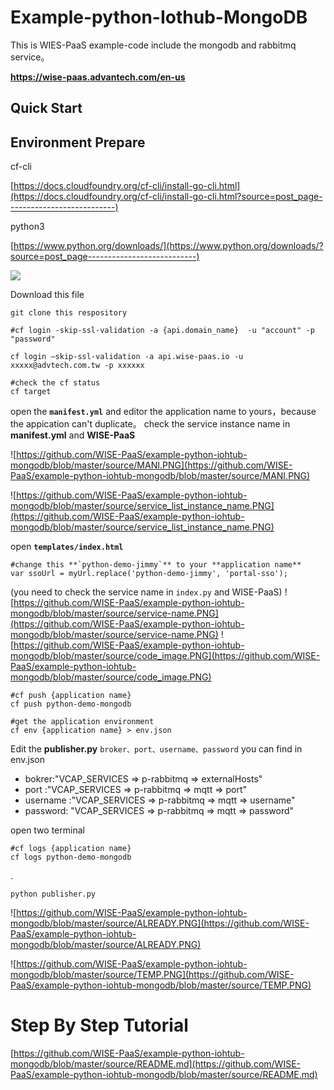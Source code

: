 # Example-python-Iothub-MongoDB


This is WIES-PaaS example-code include the mongodb and rabbitmq service。

**https://wise-paas.advantech.com/en-us**



## Quick Start

## Environment Prepare

cf-cli

[https://docs.cloudfoundry.org/cf-cli/install-go-cli.html](https://docs.cloudfoundry.org/cf-cli/install-go-cli.html?source=post_page---------------------------)

python3

[https://www.python.org/downloads/](https://www.python.org/downloads/?source=post_page---------------------------)

![](https://cdn-images-1.medium.com/max/2000/1*iJwh3dROjmveF8x1rC6zag.png)


Download this file

    git clone this respository
    
    #cf login -skip-ssl-validation -a {api.domain_name}  -u "account" -p "password"
    
    cf login –skip-ssl-validation -a api.wise-paas.io -u xxxxx@advtech.com.tw -p xxxxxx
    
    #check the cf status
    cf target


open the **`manifest.yml`** and editor the application name to yours，because the appication can't duplicate。
check the service instance name in **manifest.yml** and **WISE-PaaS**

![https://github.com/WISE-PaaS/example-python-iohtub-mongodb/blob/master/source/MANI.PNG](https://github.com/WISE-PaaS/example-python-iohtub-mongodb/blob/master/source/MANI.PNG)

![https://github.com/WISE-PaaS/example-python-iohtub-mongodb/blob/master/source/service_list_instance_name.PNG](https://github.com/WISE-PaaS/example-python-iohtub-mongodb/blob/master/source/service_list_instance_name.PNG)
 

open **`templates/index.html`**
    
    #change this **`python-demo-jimmy`** to your **application name**
    var ssoUrl = myUrl.replace('python-demo-jimmy', 'portal-sso');

(you need to check the service name in `index.py` and WISE-PaaS)
![https://github.com/WISE-PaaS/example-python-iohtub-mongodb/blob/master/source/service-name.PNG](https://github.com/WISE-PaaS/example-python-iohtub-mongodb/blob/master/source/service-name.PNG)
![https://github.com/WISE-PaaS/example-python-iohtub-mongodb/blob/master/source/code_image.PNG](https://github.com/WISE-PaaS/example-python-iohtub-mongodb/blob/master/source/code_image.PNG)

    #cf push {application name}
    cf push python-demo-mongodb
    
    #get the application environment
    cf env {application name} > env.json 
   

Edit the **publisher.py** `broker、port、username、password` you can find in env.json

* bokrer:"VCAP_SERVICES => p-rabbitmq => externalHosts"
* port :"VCAP_SERVICES => p-rabbitmq => mqtt => port"
* username :"VCAP_SERVICES => p-rabbitmq => mqtt => username"
* password: "VCAP_SERVICES => p-rabbitmq => mqtt => password"

open two terminal
    
    #cf logs {application name}
    cf logs python-demo-mongodb

.

    python publisher.py

![https://github.com/WISE-PaaS/example-python-iohtub-mongodb/blob/master/source/ALREADY.PNG](https://github.com/WISE-PaaS/example-python-iohtub-mongodb/blob/master/source/ALREADY.PNG)

![https://github.com/WISE-PaaS/example-python-iohtub-mongodb/blob/master/source/TEMP.PNG](https://github.com/WISE-PaaS/example-python-iohtub-mongodb/blob/master/source/TEMP.PNG)

# Step By Step Tutorial

[https://github.com/WISE-PaaS/example-python-iohtub-mongodb/blob/master/source/README.md](https://github.com/WISE-PaaS/example-python-iohtub-mongodb/blob/master/source/README.md)
